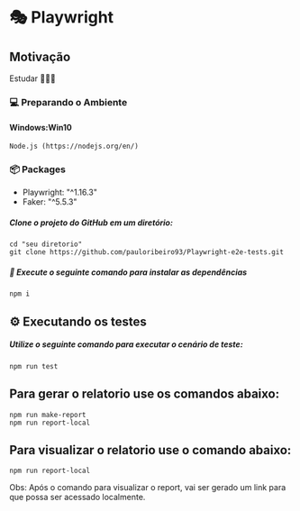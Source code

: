 # 🎭 Playwright 




## Motivação 
  Estudar 🥳👨‍💻

### :computer: Preparando o Ambiente

#### Windows:Win10
```
Node.js (https://nodejs.org/en/)
```

### :package: Packages 

- Playwright: "^1.16.3"
- Faker: "^5.5.3"

##### Clone o projeto do GitHub em um diretório:

```
cd "seu diretorio"
git clone https://github.com/pauloribeiro93/Playwright-e2e-tests.git

```

##### :runner: Execute o seguinte comando para instalar as dependências

```
npm i
```

## ⚙️ Executando os testes

##### Utilize o seguinte comando para executar o cenário de teste: 

``````
npm run test
``````

## Para gerar o relatorio use os comandos abaixo: 

``````
npm run make-report
npm run report-local
``````

## Para visualizar o relatorio use o comando abaixo: 

``````
npm run report-local
``````
Obs: Após o comando para visualizar o report, vai ser gerado um link para que possa ser acessado localmente. 
